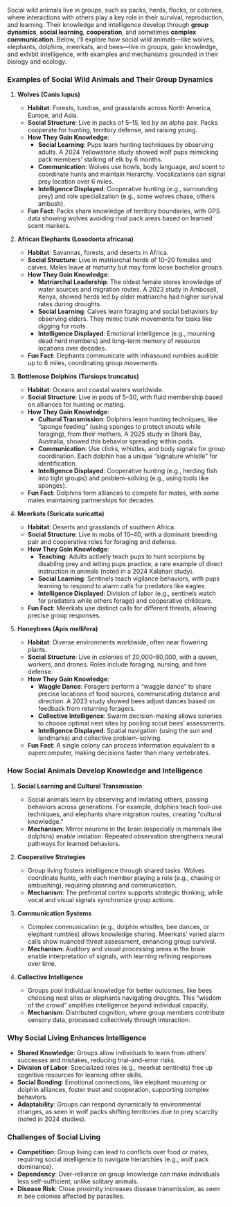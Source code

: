 Social wild animals live in groups, such as packs, herds, flocks, or colonies, where interactions with others play a key role in their survival, reproduction, and learning. Their knowledge and intelligence develop through **group dynamics**, **social learning**, **cooperation**, and sometimes **complex communication**. Below, I’ll explore how social wild animals—like wolves, elephants, dolphins, meerkats, and bees—live in groups, gain knowledge, and exhibit intelligence, with examples and mechanisms grounded in their biology and ecology.

### Examples of Social Wild Animals and Their Group Dynamics

1. **Wolves (Canis lupus)**  
   - **Habitat**: Forests, tundras, and grasslands across North America, Europe, and Asia.  
   - **Social Structure**: Live in packs of 5–15, led by an alpha pair. Packs cooperate for hunting, territory defense, and raising young.  
   - **How They Gain Knowledge**:  
     - **Social Learning**: Pups learn hunting techniques by observing adults. A 2024 Yellowstone study showed wolf pups mimicking pack members’ stalking of elk by 6 months.  
     - **Communication**: Wolves use howls, body language, and scent to coordinate hunts and maintain hierarchy. Vocalizations can signal prey location over 6 miles.  
     - **Intelligence Displayed**: Cooperative hunting (e.g., surrounding prey) and role specialization (e.g., some wolves chase, others ambush).  
   - **Fun Fact**: Packs share knowledge of territory boundaries, with GPS data showing wolves avoiding rival pack areas based on learned scent markers.

2. **African Elephants (Loxodonta africana)**  
   - **Habitat**: Savannas, forests, and deserts in Africa.  
   - **Social Structure**: Live in matriarchal herds of 10–20 females and calves. Males leave at maturity but may form loose bachelor groups.  
   - **How They Gain Knowledge**:  
     - **Matriarchal Leadership**: The oldest female stores knowledge of water sources and migration routes. A 2023 study in Amboseli, Kenya, showed herds led by older matriarchs had higher survival rates during droughts.  
     - **Social Learning**: Calves learn foraging and social behaviors by observing elders. They mimic trunk movements for tasks like digging for roots.  
     - **Intelligence Displayed**: Emotional intelligence (e.g., mourning dead herd members) and long-term memory of resource locations over decades.  
   - **Fun Fact**: Elephants communicate with infrasound rumbles audible up to 6 miles, coordinating group movements.

3. **Bottlenose Dolphins (Tursiops truncatus)**  
   - **Habitat**: Oceans and coastal waters worldwide.  
   - **Social Structure**: Live in pods of 5–30, with fluid membership based on alliances for hunting or mating.  
   - **How They Gain Knowledge**:  
     - **Cultural Transmission**: Dolphins learn hunting techniques, like “sponge feeding” (using sponges to protect snouts while foraging), from their mothers. A 2025 study in Shark Bay, Australia, showed this behavior spreading within pods.  
     - **Communication**: Use clicks, whistles, and body signals for group coordination. Each dolphin has a unique “signature whistle” for identification.  
     - **Intelligence Displayed**: Cooperative hunting (e.g., herding fish into tight groups) and problem-solving (e.g., using tools like sponges).  
   - **Fun Fact**: Dolphins form alliances to compete for mates, with some males maintaining partnerships for decades.

4. **Meerkats (Suricata suricatta)**  
   - **Habitat**: Deserts and grasslands of southern Africa.  
   - **Social Structure**: Live in mobs of 10–40, with a dominant breeding pair and cooperative roles for foraging and defense.  
   - **How They Gain Knowledge**:  
     - **Teaching**: Adults actively teach pups to hunt scorpions by disabling prey and letting pups practice, a rare example of direct instruction in animals (noted in a 2024 Kalahari study).  
     - **Social Learning**: Sentinels teach vigilance behaviors, with pups learning to respond to alarm calls for predators like eagles.  
     - **Intelligence Displayed**: Division of labor (e.g., sentinels watch for predators while others forage) and cooperative childcare.  
   - **Fun Fact**: Meerkats use distinct calls for different threats, allowing precise group responses.

5. **Honeybees (Apis mellifera)**  
   - **Habitat**: Diverse environments worldwide, often near flowering plants.  
   - **Social Structure**: Live in colonies of 20,000–80,000, with a queen, workers, and drones. Roles include foraging, nursing, and hive defense.  
   - **How They Gain Knowledge**:  
     - **Waggle Dance**: Foragers perform a “waggle dance” to share precise locations of food sources, communicating distance and direction. A 2023 study showed bees adjust dances based on feedback from returning foragers.  
     - **Collective Intelligence**: Swarm decision-making allows colonies to choose optimal nest sites by pooling scout bees’ assessments.  
     - **Intelligence Displayed**: Spatial navigation (using the sun and landmarks) and collective problem-solving.  
   - **Fun Fact**: A single colony can process information equivalent to a supercomputer, making decisions faster than many vertebrates.

### How Social Animals Develop Knowledge and Intelligence

1. **Social Learning and Cultural Transmission**  
   - Social animals learn by observing and imitating others, passing behaviors across generations. For example, dolphins teach tool-use techniques, and elephants share migration routes, creating “cultural knowledge.”  
   - **Mechanism**: Mirror neurons in the brain (especially in mammals like dolphins) enable imitation. Repeated observation strengthens neural pathways for learned behaviors.

2. **Cooperative Strategies**  
   - Group living fosters intelligence through shared tasks. Wolves coordinate hunts, with each member playing a role (e.g., chasing or ambushing), requiring planning and communication.  
   - **Mechanism**: The prefrontal cortex supports strategic thinking, while vocal and visual signals synchronize group actions.

3. **Communication Systems**  
   - Complex communication (e.g., dolphin whistles, bee dances, or elephant rumbles) allows knowledge sharing. Meerkats’ varied alarm calls show nuanced threat assessment, enhancing group survival.  
   - **Mechanism**: Auditory and visual processing areas in the brain enable interpretation of signals, with learning refining responses over time.

4. **Collective Intelligence**  
   - Groups pool individual knowledge for better outcomes, like bees choosing nest sites or elephants navigating droughts. This “wisdom of the crowd” amplifies intelligence beyond individual capacity.  
   - **Mechanism**: Distributed cognition, where group members contribute sensory data, processed collectively through interaction.

### Why Social Living Enhances Intelligence
- **Shared Knowledge**: Groups allow individuals to learn from others’ successes and mistakes, reducing trial-and-error risks.  
- **Division of Labor**: Specialized roles (e.g., meerkat sentinels) free up cognitive resources for learning other skills.  
- **Social Bonding**: Emotional connections, like elephant mourning or dolphin alliances, foster trust and cooperation, supporting complex behaviors.  
- **Adaptability**: Groups can respond dynamically to environmental changes, as seen in wolf packs shifting territories due to prey scarcity (noted in 2024 studies).

### Challenges of Social Living
- **Competition**: Group living can lead to conflicts over food or mates, requiring social intelligence to navigate hierarchies (e.g., wolf pack dominance).  
- **Dependency**: Over-reliance on group knowledge can make individuals less self-sufficient, unlike solitary animals.  
- **Disease Risk**: Close proximity increases disease transmission, as seen in bee colonies affected by parasites.

